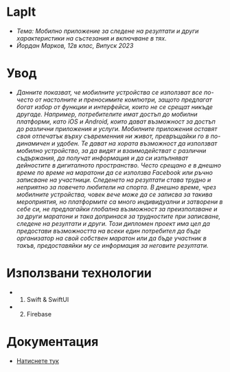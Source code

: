 # LapIt
* *Тема: Мобилно приложение за следене на резултати и други характеристики на състезания и включване в тях.*
* *Йордан Марков, 12в клас, Випуск 2023*

# Увод
* *Данните показват, че мобилните устройства се използват все по-често от настолните и преносимите компютри, защото предлагат богат избор от функции и интерфейси, които не се срещат никъде другаде. Например, потребителите имат достъп до мобилни платформи, като iOS и Android, които дават възможност за достъп до различни приложения и услуги.
Мобилните приложения оставят своя отпечатък върху съвременния ни живот, превръщайки го в по-динамичен и удобен. Те дават на хората възможност да използват мобилно устройство, за да видят и взаимодействат с различни съдържания, да получат информация и да си изпълняват дейностите в дигиталното пространство. 
Често срещано е в днешно време по време на маратони да се използва Facebook или ръчно записване на участници. Следенето на резултати става трудно и неприятно за повечето любители на спорта. В днешно време, чрез мобилните устройства, човек вече може да се записва за такива мероприятия, но платформите са много индивидуални и затворени в себе си, не предлагайки глобална възможност за преизползване и за други маратони и така допринася за трудностите при записване, следене на резултати и други. 
Този дипломен проект има цел да предостави възможността на всеки един потребител да бъде организатор на свой собствен маратон или да бъде участник в такъв, предоставяйки му се информация за неговите резултати.*

# Използвани технологии
* 1. Swift & SwiftUI
* 2. Firebase

# Документация
* [Натиснете тук](https://github.com/YordanMarkov/LapIt/blob/main/Documentation_LapIt.pdf)
